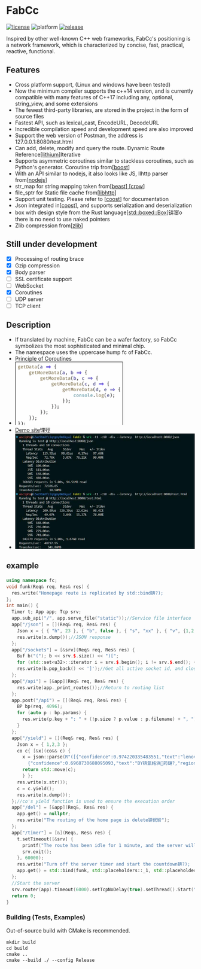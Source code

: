 # FabCc
[![license][license-badge]][license-link]
![platform][supported-platforms-badge]
[![release][release-badge]][release-link]

[license-badge]: https://img.shields.io/badge/License-AGPL%20v3-gold.svg
[license-link]: LICENSE
[supported-platforms-badge]: https://img.shields.io/badge/platform-Win32%20|%20GNU/Linux%20|%20macOS%20|%20FreeBSD%20-maroon
[release-badge]: https://img.shields.io/github/release/asciphx/FabCc.svg?style=flat-square
[release-link]: https://github.com/asciphx/FabCc/releases
Inspired by other well-known C++ web frameworks, FabCc's positioning is a network framework, which is characterized by concise, fast, practical, reactive, functional.
## Features
- Cross platform support, (Linux and windows have been tested)
- Now the minimum compiler supports the c++14 version, and is currently compatible with many features of C++17 including any, optional, string_view, and some extensions
- The fewest third-party libraries, are stored in the project in the form of source files
- Fastest API, such as lexical_cast, EncodeURL, DecodeURL
- Incredible compilation speed and development speed are also improved
- Support the web version of Postman, the address is 127.0.0.1:8080/test.html
- Can add, delete, modify and query the route. Dynamic Route Reference[[lithium](https://github.com/matt-42/lithium)]Iterative
- Supports asymmetric coroutines similar to stackless coroutines, such as Python's generator. Coroutine trip from[[boost](https://github.com/boostorg/context)]
- With an API similar to nodejs, it also looks like JS, llhttp parser from[[nodejs](https://github.com/nodejs/llhttp)]
- str_map for string mapping taken from[[beast](https://github.com/boostorg/beast)],[[crow](https://github.com/ipkn/crow)]
- file_sptr for Static file cache from[[libhttp](https://github.com/neithern/libhttp)]
- Support unit testing. Please refer to [[coost](https://coostdocs.github.io/cn/co/unitest/)] for documentation
- Json integrated in[[coost](https://coostdocs.github.io/cn/co/json/)], and supports serialization and deserialization
- box with design style from the Rust language[[std::boxed::Box](https://doc.rust-lang.org/std/boxed/struct.Box.html)]锛宻o there is no need to use naked pointers
- Zlib compression from[[zlib](https://github.com/madler/zlib)]

## Still under development
- [x] Processing of routing brace
- [x] Gzip compression
- [x] Body parser
- [ ] SSL certificate support
- [ ] WebSocket
- [x] Coroutines
- [ ] UDP server
- [ ] TCP client

## Description
- If translated by machine, FabCc can be a wafer factory, so FabCc symbolizes the most sophisticated and minimal chip.
- The namespace uses the uppercase hump fc of FabCc.
- Principle of Coroutines
- ![yield](./yield.gif)
- [Demo site](http://8.129.58.72:8080/)馃殌
- ![test](./test.jpg)

## example
```c++
using namespace fc;
void funk(Req& req, Res& res) {
  res.write("Homepage route is replicated by std::bind锛?);
};
int main() {
  Timer t; App app; Tcp srv;
  app.sub_api("/", app.serve_file("static"));//Service file interface
  app["/json"] = [](Req& req, Res& res) {
	Json x = { { "h", 23 }, { "b", false }, { "s", "xx" }, { "v", {1,2,3} }, { "o", {{"xx", 0}} } };
	res.write(x.dump());//JSON response
  };
  app["/sockets"] = [&srv](Req& req, Res& res) {
	Buf b("("); b << srv.$.size() << ")[";
	for (std::set<u32>::iterator i = srv.$.begin(); i != srv.$.end(); ++i) b << *i << ',', Conn::shut(*i, _READ);
	res.write(b.pop_back() << ']');//Get all active socket id, and close all sockets
  };
  app["/api"] = [&app](Req& req, Res& res) {
	res.write(app._print_routes());//Return to routing list
  };
  app.post("/api") = [](Req& req, Res& res) {
	BP bp(req, 4096);
	for (auto p : bp.params) {
	  res.write(p.key + ": " + (!p.size ? p.value : p.filename) + ", ");
	}
  };
  app["/yield"] = [](Req& req, Res& res) {
	Json x = { 1,2,3 };
	co c{ [&x](co&& c) {
	  x = json::parse(R"([{"confidence":0.974220335483551,"text":"lenovo鑱旀兂","region":[[191,80],[672,80],[672,148],[191,148]]},
		{"confidence":0.6968730688095093,"text":"BY锛氳姳浜箹鏈?,"region":[[250,866],[332,866],[332,885],[250,885]]}])");
	  return std::move(c);
	  } };
	res.write(x.str());
	c = c.yield();
	res.write(x.dump());
  };//co's yield function is used to ensure the execution order
  app["/del"] = [&app](Req&, Res& res) {
	app.get() = nullptr;
	res.write("The routing of the home page is delete锛侊紒");
  };
  app["/timer"] = [&](Req&, Res& res) {
	t.setTimeout([&srv] {
	  printf("The route has been idle for 1 minute, and the server will shut down automatically锛侊紒");
	  srv.exit();
	}, 60000);
	res.write("Turn off the server timer and start the countdown锛?);
	app.get() = std::bind(funk, std::placeholders::_1, std::placeholders::_2);
  };
  //Start the server
  srv.router(app).timeout(6000).setTcpNoDelay(true).setThread().Start("0.0.0.0", 8080);
  return 0;
}
```

### Building (Tests, Examples)
Out-of-source build with CMake is recommended.
```
mkdir build
cd build
cmake ..
cmake --build ./ --config Release
```
